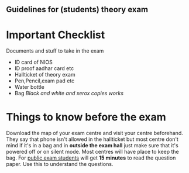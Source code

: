 Guidelines for (students) theory exam
---------------------------
# Important Checklist

Documents and stuff to take in the exam 

- ID card of NIOS
- ID proof aadhar card etc
- Hallticket of theory exam
- Pen,Pencil,exam pad etc
- Water bottle
- Bag
*Black and white and xerox copies works*

# Things to know **before** the exam

Download the map of your exam centre and visit your centre beforehand. They say that phone isn't allowed in the hallticket but most centre don't mind if it's in a bag and in **outside the exam hall** just make sure that it's powered off or on silent mode. Most centres will have place to keep the bag. For [public exam students](https://nios-students.pages.dev/wiki/Exams-Assignments#pe-public-examination) will get **15 minutes** to read the question paper. Use this to understand the questions.





